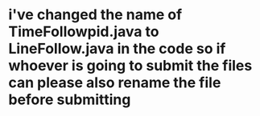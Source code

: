 i've changed the name of TimeFollowpid.java to LineFollow.java in the code so if whoever is going to submit the files can please also rename the file before submitting
===========
